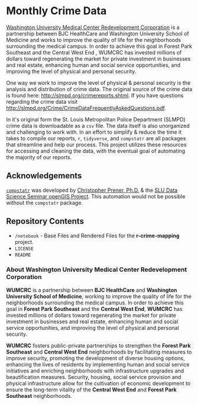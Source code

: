 # Monthly Crime Data

[Washington University Medical Center Redevelopment Corporation](http://wumcrc.com) is a partnership between BJC HealthCare and Washington University School of Medicine and works to improve the quality of life for the neighborhoods surrounding the medical campus. In order to achieve this goal in Forest Park Southeast and the Central West End , WUMCRC has invested millions of dollars toward regenerating the market for private investment in businesses and real estate, enhancing human and social service opportunities, and improving the level of physical and personal security.

One way we work to improve the level of physical & personal security is the analysis and distribution of crime data. The original source of the crime data is found here: <http://slmpd.org/crimereports.shtml>. If you have questions regarding the crime data visit <http://slmpd.org/Crime/CrimeDataFrequentlyAskedQuestions.pdf>.

In it's original form the St. Louis Metropolitan Police Department (SLMPD) crime data is downloadable as a `csv` file. The data itself is also unorganized and challenging to work with. In an effort to simplify & reduce the time it takes to compile our reports, `r`, `tidyverse`, and `compstatr` are all packages that streamline and help our process. This project utilizes these resources for accessing and cleaning the data, with the eventual goal of automating the majority of our reports.

## Acknowledgements

[`compstatr`](https://slu-opengis.github.io/compstatr/index.html) was developed by [Christopher Prener, Ph.D.](https://chris-prener.github.io/) & the [SLU Data Science Seminar openGIS Project](https://github.com/slu-openGIS). This automation would not be possible without the `compstatr` package.

## Repository Contents

*   `/notebook` - Base Files and Rendered Files for the __r-crime-mapping__ project.
*   `LICENSE`
*   `README`

### About Washington University Medical Center Redevelopment Corporation

**WUMCRC** is a partnership between **BJC HealthCare** and **Washington University School of Medicine**, working to improve the quality of life for the neighborhoods surrounding the medical campus. In order to achieve this goal in **Forest Park Southeast** and the **Central West End**, **WUMCRC** has invested millions of dollars toward regenerating the market for private investment in businesses and real estate, enhancing human and social service opportunities, and improving the level of physical and personal security.

**WUMCRC** fosters public-private partnerships to strengthen the **Forest Park Southeast** and **Central West End** neighborhoods by facilitating measures to improve security, promoting the development of diverse housing options, enhancing the lives of residents by implementing human and social service initiatives and enriching neighborhoods with infrastructure upgrades and beautification measures. Security, housing, social service provision and physical infrastructure allow for the cultivation of economic development to ensure the long-term vitality of the **Central West End** and **Forest Park Southeast** neighborhoods.
